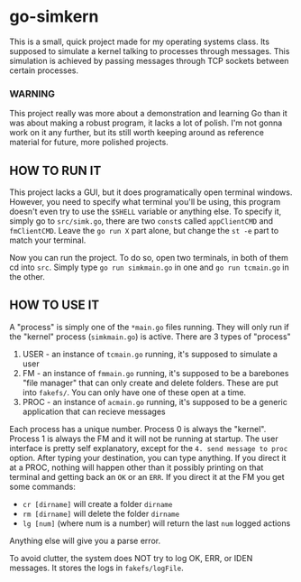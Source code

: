 # go-simkern
This is a small, quick project made for my operating systems class. Its supposed to simulate a kernel talking to processes through messages. This simulation is achieved by passing messages through TCP sockets between certain processes.

### WARNING
This project really was more about a demonstration and learning Go than it was about making a robust program, it lacks a lot of polish. I'm not gonna work on it any further, but its still worth keeping around as reference material for future, more polished projects.


## HOW TO RUN IT
This project lacks a GUI, but it does programatically open terminal windows. However, you need to specify what terminal you'll be using, this program doesn't even try to use the `$SHELL` variable or anything else. To specify it, simply go to `src/simk.go`, there are two `const`s called `appClientCMD` and `fmClientCMD`. Leave the `go run X` part alone, but change the `st -e` part to match your terminal. 

Now you can run the project. To do so, open two terminals, in both of them cd into `src`. Simply type `go run simkmain.go` in one and `go run tcmain.go` in the other. 


## HOW TO USE IT
A "process" is simply one of the `*main.go` files running. They will only run if the "kernel" process (`simkmain.go`) is active. There are 3 types of "process"
1. USER - an instance of `tcmain.go` running, it's supposed to simulate a user
2. FM - an instance of `fmmain.go` running, it's supposed to be a barebones "file manager" that can only create and delete folders. These are put into `fakefs/`. You can only have one of these open at a time.
3. PROC - an instance of `acmain.go` running, it's supposed to be a generic application that can recieve messages

Each process has a unique number. Process 0 is always the "kernel". Process 1 is always the FM and it will not be running at startup. The user interface is pretty self explanatory, except for the `4. send message to proc` option. After typing your destination, you can type anything. If you direct it at a PROC, nothing will happen other than it possibly printing on that terminal and getting back an `OK` or an `ERR`. If you direct it at the FM you get some commands:
- `cr [dirname]` will create a folder `dirname`
- `rm [dirname]` will delete the folder `dirname`
- `lg [num]` (where num is a number) will return the last `num` logged actions

Anything else will give you a parse error. 

To avoid clutter, the system does NOT try to log OK, ERR, or IDEN messages. It stores the logs in `fakefs/logFile`. 
